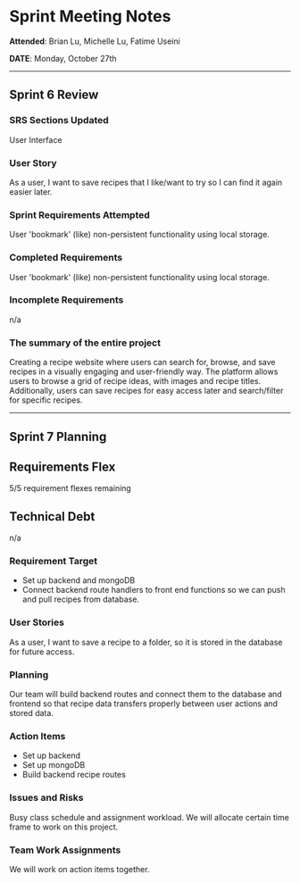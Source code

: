 # Sprint Meeting Notes

**Attended**: Brian Lu, Michelle Lu, Fatime Useini

**DATE**: Monday, October 27th

***

## Sprint 6 Review

### SRS Sections Updated

User Interface

### User Story

As a user, I want to save recipes that I like/want to try so I can find it again easier later.

### Sprint Requirements Attempted

User 'bookmark' (like) non-persistent functionality using local storage.

### Completed Requirements

User 'bookmark' (like) non-persistent functionality using local storage.

### Incomplete Requirements

n/a

### The summary of the entire project

Creating a recipe website where users can search for, browse, and save recipes in a visually engaging and user-friendly way. The platform allows users to browse a grid of recipe ideas, with images and recipe titles. Additionally, users can save recipes for easy access later and search/filter for specific recipes.


***

## Sprint 7 Planning

## Requirements Flex

5/5 requirement flexes remaining

## Technical Debt

n/a

### Requirement Target

- Set up backend and mongoDB
- Connect backend route handlers to front end functions so we can push and pull recipes from database. 

### User Stories

As a user, I want to save a recipe to a folder, so it is stored in the database for future access.

### Planning

Our team will build backend routes and connect them to the database and frontend so that recipe data transfers properly between user actions and stored data.

### Action Items

- Set up backend
- Set up mongoDB
- Build backend recipe routes

### Issues and Risks

Busy class schedule and assignment workload. We will allocate certain time frame to work on this project.

### Team Work Assignments

We will work on action items together.

